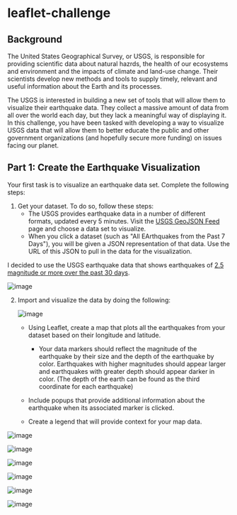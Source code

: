 # leaflet-challenge

## Background

The United States Geographical Survey, or USGS, is responsible for providing scientific data about natural hazrds, the health of our ecosystems and environment and the impacts of climate and land-use change. Their scientists develop new methods and tools to supply timely, relevant and useful information about the Earth and its processes. 

The USGS is interested in building a new set of tools that will allow them to visualize their earthquake data. They collect a massive amount of data from all over the world each day, but they lack a meaningful way of displaying it. In this challenge, you have been tasked with developing a way to visualize USGS data that will allow them to better educate the public and other government organizations (and hopefully secure more funding) on issues facing our planet.

## Part 1: Create the Earthquake Visualization

Your first task is to visualize an earthquake data set. Complete the following steps:

1. Get your dataset. To do so, follow these steps:
   * The USGS provides earthquake data in a number of different formats, updated every 5 minutes. Visit the [USGS GeoJSON Feed](https://earthquake.usgs.gov/earthquakes/feed/v1.0/geojson.php) page and choose a data set to visualize.
   * When you click a dataset (such as "All EArthquakes from the Past 7 Days"), you will be given a JSON representation of that data. Use the URL of this JSON to pull in the data for the visualization. 

I decided to use the USGS earthquake data that shows earthquakes of [2.5 magnitude or more over the past 30 days](https://earthquake.usgs.gov/earthquakes/feed/v1.0/summary/2.5_month.geojson).

![image](https://user-images.githubusercontent.com/115905663/230743793-cdc91c92-3133-4f8e-8e63-21a2bcdcb966.png)

2. Import and visualize the data by doing the following:
   
   ![image](https://user-images.githubusercontent.com/115905663/230743865-45174f3f-86c0-41f9-b158-e377ca80c9e0.png)

   * Using Leaflet, create a map that plots all the earthquakes from your dataset based on their longitude and latitude. 

     * Your data markers should reflect the magnitude of the earthquake by their size and the depth of the earthquake by color. Earthquakes with higher magnitudes should appear larger and earthquakes with greater depth should appear darker in color. (The depth of the earth can be found as the third coordinate for each earthquake)

   * Include popups that provide additional information about the earthquake when its associated marker is clicked. 
   
   * Create a legend that will provide context for your map data. 
   
![image](https://user-images.githubusercontent.com/115905663/230744136-b0b9ed5b-f293-474b-8965-81da45f77f0a.png)

![image](https://user-images.githubusercontent.com/115905663/230744167-b26ed404-5622-49a9-afe3-b2b466c0f1d9.png)

![image](https://user-images.githubusercontent.com/115905663/230744195-e214a51a-8ed7-4058-a307-a1f9d9fd790d.png)

![image](https://user-images.githubusercontent.com/115905663/230744223-df4a6106-edae-4c69-a7a0-7861350e708a.png)

![image](https://user-images.githubusercontent.com/115905663/230744247-1543ade1-bef2-463d-be04-de52d5a03663.png)

 ![image](https://user-images.githubusercontent.com/115905663/230744324-2bcaf02c-4782-46fb-bc2e-630fc78c1a25.png)
  




